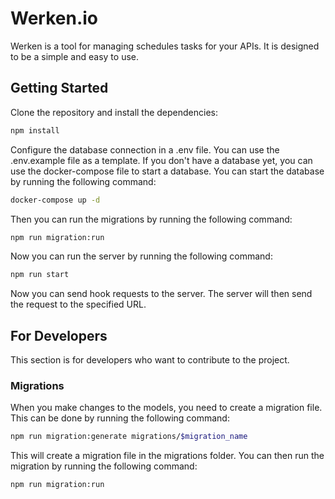 # Werken.io
Werken is a tool for managing schedules tasks for your APIs. It is designed to be a simple and easy
to use. 

## Getting Started
Clone the repository and install the dependencies:
```bash
npm install
```
Configure the database connection in a .env file. You can use the .env.example file as a template.
If you don't have a database yet, you can use the docker-compose file to start a database. You can
start the database by running the following command:
```bash
docker-compose up -d
```
Then you can run the migrations by running the following command:
```bash
npm run migration:run
```
Now you can run the server by running the following command:
```bash
npm run start
```
Now you can send hook requests to the server. The server will then send the request to the 
specified URL.

## For Developers
This section is for developers who want to contribute to the project.

### Migrations
When you make changes to the models, you need to create a migration file. This can be done by 
running the following command:
```bash
npm run migration:generate migrations/$migration_name
```
This will create a migration file in the migrations folder. You can then run the migration by 
running the following command:
```bash
npm run migration:run
```